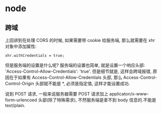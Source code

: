 # node

## 跨域
上回讲到在处理 CORS 的时候, 如果需要带 cookie 给服务端, 那么就需要在 xhr 对象中添加属性:
```
xhr.withCredentials = true;
```
但是服务端的设置是什么呢? 服务端的设置也简单, 就是设置一个响应头部: 'Access-Control-Allow-Credentials': 'true'.
但是细节就是, 这样会跨域报错, 原因在于如果有 Access-Control-Allow-Credentials 头部, 那么 Access-Control-Control-Origin 头部就不能是 *, 必须是指定值, 这样才能设置成功.

 说到 POST 请求, 一般来说服务器需要 POST 请求加上 applicaton/x-www-form-urlencoed 头部(除了特殊需求), 不然服务端是拿不到 body 信息的.不能是 text/plain.